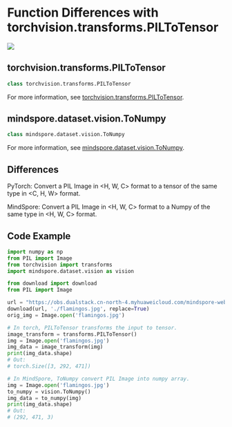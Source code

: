 # Function Differences with torchvision.transforms.PILToTensor

<a href="https://gitee.com/mindspore/docs/blob/master/docs/mindspore/source_en/note/api_mapping/pytorch_diff/PILToTensor.md" target="_blank"><img src="https://mindspore-website.obs.cn-north-4.myhuaweicloud.com/website-images/master/resource/_static/logo_source_en.png"></a>

## torchvision.transforms.PILToTensor

```python
class torchvision.transforms.PILToTensor
```

For more information, see [torchvision.transforms.PILToTensor](https://pytorch.org/vision/0.14/generated/torchvision.transforms.PILToTensor.html).

## mindspore.dataset.vision.ToNumpy

```python
class mindspore.dataset.vision.ToNumpy
```

For more information, see [mindspore.dataset.vision.ToNumpy](https://mindspore.cn/docs/en/master/api_python/dataset_vision/mindspore.dataset.vision.ToNumpy.html).

## Differences

PyTorch: Convert a PIL Image in <H, W, C> format to a tensor of the same type in <C, H, W> format.

MindSpore: Convert a PIL Image in <H, W, C> format to a Numpy of the same type in <H, W, C> format.

## Code Example

```python
import numpy as np
from PIL import Image
from torchvision import transforms
import mindspore.dataset.vision as vision

from download import download
from PIL import Image

url = "https://obs.dualstack.cn-north-4.myhuaweicloud.com/mindspore-website/notebook/datasets/flamingos.jpg"
download(url, './flamingos.jpg', replace=True)
orig_img = Image.open('flamingos.jpg')

# In torch, PILToTensor transforms the input to tensor.
image_transform = transforms.PILToTensor()
img = Image.open('flamingos.jpg')
img_data = image_transform(img)
print(img_data.shape)
# Out:
# torch.Size([3, 292, 471])

# In MindSpore, ToNumpy convert PIL Image into numpy array.
img = Image.open('flamingos.jpg')
to_numpy = vision.ToNumpy()
img_data = to_numpy(img)
print(img_data.shape)
# Out:
# (292, 471, 3)
```
